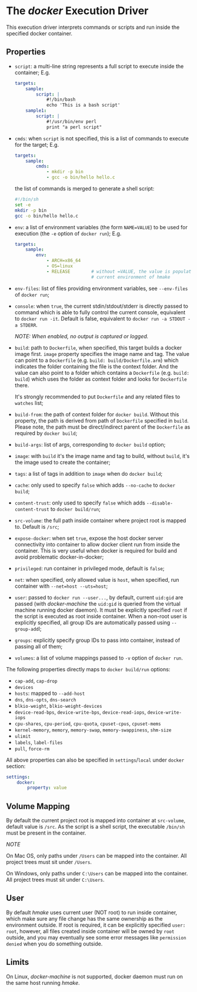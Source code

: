 # The _docker_ Execution Driver

This execution driver interprets commands or scripts and run inside the specified
docker container.

## Properties

- `script`: a multi-line string represents a full script to execute inside the
  container;
  E.g.

  ```yaml
  targets:
      sample:
          script: |
              #!/bin/bash
              echo 'This is a bash script'
      sample1:
          script: |
              #!/usr/bin/env perl
              print "a perl script"
  ```

- `cmds`: when `script` is not specified, this is a list of commands to execute
  for the target; E.g.

  ```yaml
  targets:
      sample:
          cmds:
              - mkdir -p bin
              - gcc -o bin/hello hello.c
  ```

  the list of commands is merged to generate a shell script:

  ```sh
  #!/bin/sh
  set -e
  mkdir -p bin
  gcc -o bin/hello hello.c
  ```

- `env`: a list of environment variables (the form `NAME=VALUE`) to be used for
  execution (the `-e` option of `docker run`); E.g.

  ```yaml
  targets:
      sample:
          env:
              - ARCH=x86_64
              - OS=linux
              - RELEASE        # without =VALUE, the value is populated from
                               # current environment of hmake
  ```

- `env-files`: list of files providing environment variables, see `--env-files`
  of `docker run`;

- `console`: when `true`, the current stdin/stdout/stderr is directly passed to
  command which is able to fully control the current console, equivalent to
  `docker run -it`.
  Default is false, equivalent to `docker run -a STDOUT -a STDERR`.

  _NOTE: When enabled, no output is captured or logged._

- `build`: path to `Dockerfile`, when specified, this target builds a docker
   image first. `image` property specifies the image name and tag.
   The value can point to a `Dockerfile` (e.g. `build: build/Dockerfile.arm`)
   which indicates the folder containing the file is the context folder.
   And the value can also point to a folder which contains a `Dockerfile`
   (e.g. `build: build`) which uses the folder as context folder and looks for
   `Dockerfile` there.

   It's strongly recommended to put `Dockerfile` and any related files to
   `watches` list;

- `build-from`: the path of context folder for `docker build`.
  Without this property, the path is derived from path of `Dockerfile` specified
  in `build`. Please note, the path must be direct/indirect parent of the
  `Dockerfile` as required by `docker build`;

- `build-args`: list of args, corresponding to `docker build` option;
- `image`: with `build` it's the image name and tag to build,
  without `build`, it's the image used to create the container;
- `tags`: a list of tags in addition to `image` when do `docker build`;
- `cache`: only used to specify `false` which adds `--no-cache` to `docker build`;
- `content-trust`: only used to specify `false` which adds
  `--disable-content-trust` to `docker build/run`;
- `src-volume`: the full path inside container where project root is mapped to.
  Default is `/src`;
- `expose-docker`: when set `true`, expose the host docker server connectivity
  into container to allow docker client run from inside the container.
  This is very useful when docker is required for build and avoid problematic
  docker-in-docker;
- `privileged`: run container in privileged mode, default is `false`;
- `net`: when specified, only allowed value is `host`, when specified, run
  container with `--net=host --uts=host`;
- `user`: passed to `docker run --user...`, by default, current `uid:gid` are
  passed (with _docker-machine_ the `uid:gid` is queried from the virtual machine
  running docker daemon).
  It must be explicitly specified `root` if the script is executed as root
  inside container.
  When a non-root user is explicitly specified, all group IDs are automatically
  passed using `--group-add`l;
- `groups`: explicitly specify group IDs to pass into container, instead of
  passing all of them;
- `volumes`: a list of volume mappings passed to `-v` option of `docker run`.

The following properties directly maps to `docker build/run` options:

- `cap-add`, `cap-drop`
- `devices`
- `hosts`: mapped to `--add-host`
- `dns`, `dns-opts`, `dns-search`
- `blkio-weight`, `blkio-weight-devices`
- `device-read-bps`, `device-write-bps`, `device-read-iops`, `device-write-iops`
- `cpu-shares`, `cpu-period`, `cpu-quota`, `cpuset-cpus`, `cpuset-mems`
- `kernel-memory`, `memory`, `memory-swap`, `memory-swappiness`, `shm-size`
- `ulimit`
- `labels`, `label-files`
- `pull`, `force-rm`

All above properties can also be specified in `settings`/`local` under
`docker` section:

```yaml
settings:
    docker:
        property: value
```

## Volume Mapping

By default the current project root is mapped into container at `src-volume`,
default value is `/src`.
As the script is a shell script, the executable `/bin/sh` must be present in
the container.

_NOTE_

On Mac OS, only paths under `/Users` can be mapped into the container.
All project trees must sit under `/Users`.

On Windows, only paths under `C:\Users` can be mapped into the container.
All project trees must sit under `C:\Users`.

## User

By default _hmake_ uses current user (NOT root) to run inside container,
which make sure any file change has the same ownership as the environment outside.
If root is required, it can be explicitly specified `user: root`,
however, all files created inside container will be owned by `root` outside,
and you may eventually see some error messages like `permission denied` when you
do something outside.

## Limits

On Linux, _docker-machine_ is not supported, docker daemon must run on the same
host running _hmake_.
